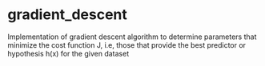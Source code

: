 # gradient_descent

Implementation of gradient descent algorithm to determine parameters that minimize the cost function J, i.e, those that provide the best predictor or hypothesis h(x) for the given dataset


